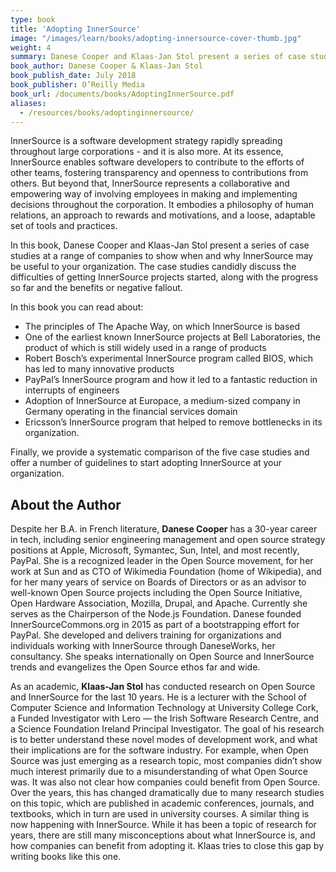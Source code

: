 ```yaml
---
type: book
title: 'Adopting InnerSource'
image: "/images/learn/books/adopting-innersource-cover-thumb.jpg"
weight: 4
summary: Danese Cooper and Klaas-Jan Stol present a series of case studies at a range of companies to show when and why InnerSource may be useful to your organization. The case studies candidly discuss the difficulties of getting InnerSource projects started, along with the progress so far and the benefits or negative fallout.
book_author: Danese Cooper & Klaas-Jan Stol
book_publish_date: July 2018
book_publisher: O’Reilly Media
book_url: /documents/books/AdoptingInnerSource.pdf
aliases:
  - /resources/books/adoptinginnersource/
---
```


InnerSource is a software development strategy rapidly spreading throughout large corporations - and it is also more. At its essence, InnerSource enables software developers to contribute to the efforts of other teams, fostering transparency and openness to contributions from others. But beyond that, InnerSource represents a collaborative and empowering way of involving employees in making and implementing decisions throughout the corporation. It embodies a philosophy of human relations, an approach to rewards and motivations, and a loose, adaptable set of tools and practices.

In this book, Danese Cooper and Klaas-Jan Stol present a series of case studies at a range of companies to show when and why InnerSource may be useful to your organization. The case studies candidly discuss the difficulties of getting InnerSource projects started, along with the progress so far and the benefits or negative fallout.

In this book you can read about:

* The principles of The Apache Way, on which InnerSource is based
* One of the earliest known InnerSource projects at Bell Laboratories, the product of which is still widely used in a range of products
* Robert Bosch’s experimental InnerSource program called BIOS, which has led to many innovative products
* PayPal’s InnerSource program and how it led to a fantastic reduction in interrupts of engineers
* Adoption of InnerSource at Europace, a medium-sized company in Germany operating in the financial services domain
* Ericsson’s InnerSource program that helped to remove bottlenecks in its organization.

Finally, we provide a systematic comparison of the five case studies and offer a number of guidelines to start adopting InnerSource at your organization.

## About the Author

Despite her B.A. in French literature, **Danese Cooper** has a 30-year career in tech, including senior engineering management and open source strategy positions at Apple, Microsoft, Symantec, Sun, Intel, and most recently, PayPal. She is a recognized leader in the Open Source movement, for her work at Sun and as CTO of Wikimedia Foundation (home of Wikipedia), and for her many years of service on Boards of Directors or as an advisor to well-known Open Source projects including the Open Source Initiative, Open Hardware Association, Mozilla, Drupal, and Apache. Currently she serves as the Chairperson of the Node.js Foundation. Danese founded InnerSourceCommons.org in 2015 as part of a bootstrapping effort for PayPal. She developed and delivers training for organizations and individuals working with InnerSource through DaneseWorks, her consultancy. She speaks internationally on Open Source and InnerSource trends and evangelizes the Open Source ethos far and wide.

As an academic, **Klaas-Jan Stol** has conducted research on Open Source and InnerSource for the last 10 years. He is a lecturer with the School of Computer Science and Information Technology at University College Cork, a Funded Investigator with Lero — the Irish Software Research Centre, and a Science Foundation Ireland Principal Investigator. The goal of his research is to better understand these novel modes of development work, and what their implications are for the software industry. For example, when Open Source was just emerging as a research topic, most companies didn’t show much interest primarily due to a misunderstanding of what Open Source was. It was also not clear how companies could benefit from Open Source. Over the years, this has changed dramatically due to many research studies on this topic, which are published in academic conferences, journals, and textbooks, which in turn are used in university courses. A similar thing is now happening with InnerSource. While it has been a topic of research for years, there are still many misconceptions about what InnerSource is, and how companies can benefit from adopting it. Klaas tries to close this gap by writing books like this one.
